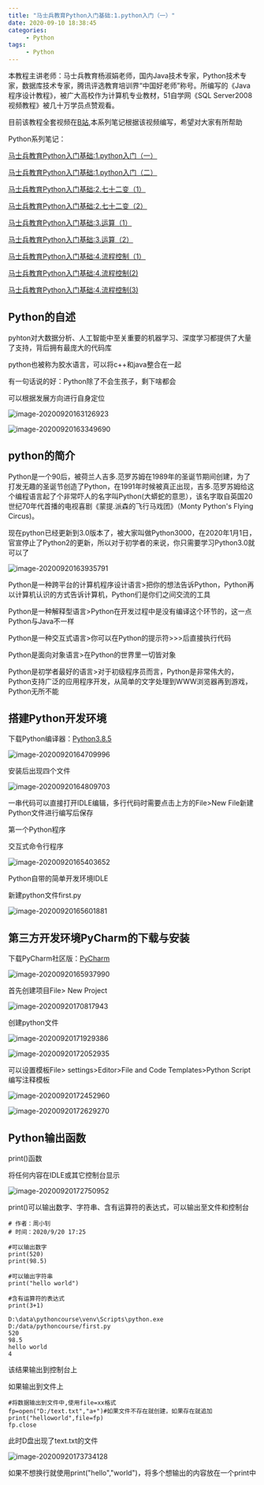 ```yaml
---
title: "马士兵教育Python入门基础:1.python入门（一）"
date: 2020-09-10 18:38:45
categories:
     - Python
tags:
     - Python
---
```





本教程主讲老师：马士兵教育杨淑娟老师，国内Java技术专家，Python技术专家，数据库技术专家，腾讯评选教育培训界“中国好老师”称号。所编写的《Java程序设计教程》，被广大高校作为计算机专业教材，51自学网《SQL Server2008视频教程》被几十万学员点赞观看。

目前该教程全套视频在[B站](https://www.bilibili.com/video/BV1wD4y1o7AS),本系列笔记根据该视频编写，希望对大家有所帮助

Python系列笔记：

[马士兵教育Python入门基础:1.python入门（一）](https://www.zhouxiaozhao.cn/2020/09/10/python1/)

[马士兵教育Python入门基础:1.python入门（二）](https://www.zhouxiaozhao.cn/2020/09/12/python2/)

[马士兵教育Python入门基础:2.七十二变（1）](https://www.zhouxiaozhao.cn/2020/09/15/python3/)

[马士兵教育Python入门基础:2.七十二变（2）](https://www.zhouxiaozhao.cn/2020/09/24/python4/)

[马士兵教育Python入门基础:3.运算（1）](https://www.zhouxiaozhao.cn/2020/09/26/python5/)

[马士兵教育Python入门基础:3.运算（2）](https://www.zhouxiaozhao.cn/2020/10/15/python6/)

[马士兵教育Python入门基础:4.流程控制（1）](https://www.zhouxiaozhao.cn/2020/10/17/python7/)

[马士兵教育Python入门基础:4.流程控制(2)](https://www.zhouxiaozhao.cn/2020/10/20/python8/)

[马士兵教育Python入门基础:4.流程控制(3)](https://www.zhouxiaozhao.cn/2020/10/22/python9/)

## Python的自述

pyhton对大数据分析、人工智能中至关重要的机器学习、深度学习都提供了大量了支持，背后拥有最庞大的代码库

python也被称为胶水语言，可以将c++和java整合在一起

有一句话说的好：Python除了不会生孩子，剩下啥都会

可以根据发展方向进行自身定位

![image-20200920163126923](/img/posts/2020.9.10/image-20200920163126923.png)

![image-20200920163349690](/img/posts/2020.9.10/image-20200920163349690.png)

## python的简介

Python是一个90后，被荷兰人吉多.范罗苏姆在1989年的圣诞节期间创建，为了打发无趣的圣诞节创造了Python，在1991年时候被真正出现，吉多.范罗苏姆给这个编程语言起了个非常吓人的名字叫Python(大蟒蛇的意思），该名字取自英国20世纪70年代首播的电视喜剧《蒙提.派森的飞行马戏团》（Monty Python's Flying Circus)。

现在python已经更新到3.0版本了，被大家叫做Python3000，在2020年1月1日，官宣停止了Python2的更新，所以对于初学者的来说，你只需要学习Python3.0就可以了

![image-20200920163935791](/img/posts/2020.9.10/image-20200920163935791.png)

Python是一种跨平台的计算机程序设计语言>把你的想法告诉Python，Python再以计算机认识的方式告诉计算机，Python们是你们之间交流的工具

Python是一种解释型语言>Python在开发过程中是没有编译这个环节的，这一点Python与Java不一样

Python是一种交互式语言>你可以在Python的提示符>>>后直接执行代码

Python是面向对象语言>在Python的世界里一切皆对象

Python是初学者最好的语言>对于初级程序员而言，Python是非常伟大的，Python支持广泛的应用程序开发，从简单的文字处理到WWW浏览器再到游戏，Python无所不能

## 搭建Python开发环境

下载Python编译器：[Python3.8.5](https://www.python.org/downloads/release/python-385/)

![image-20200920164709996](/img/posts/2020.9.10/image-20200920164709996.png)

安装后出现四个文件

![image-20200920164809703](/img/posts/2020.9.10/image-20200920164809703.png)

一串代码可以直接打开IDLE编辑，多行代码时需要点击上方的File>New File新建Python文件进行编写后保存

第一个Python程序

交互式命令行程序

![image-20200920165403652](/img/posts/2020.9.10/image-20200920165403652.png)

Python自带的简单开发环境IDLE

新建python文件first.py

![image-20200920165601881](/img/posts/2020.9.10/image-20200920165601881.png)

## 第三方开发环境PyCharm的下载与安装

下载PyCharm社区版：[PyCharm](https://www.jetbrains.com/pycharm/download/download-thanks.html?platform=windows&code=PCC)

![image-20200920165937990](/img/posts/2020.9.10/image-20200920165937990.png)

首先创建项目File> New Project

![image-20200920170817943](/img/posts/2020.9.10/image-20200920170817943.png)

创建python文件

![image-20200920171929386](/img/posts/2020.9.10/image-20200920171929386.png)

![image-20200920172052935](/img/posts/2020.9.10/image-20200920172052935.png)

可以设置模板File> settings>Editor>File and Code Templates>Python Script编写注释模板

![image-20200920172452960](/img/posts/2020.9.10/image-20200920172452960.png)

![image-20200920172629270](/img/posts/2020.9.10/image-20200920172629270.png)

## Python输出函数

print()函数

将任何内容在IDLE或其它控制台显示

![image-20200920172750952](/img/posts/2020.9.10/image-20200920172750952.png)

print()可以输出数字、字符串、含有运算符的表达式，可以输出至文件和控制台

```
# 作者：周小钊
# 时间：2020/9/20 17:25

#可以输出数字
print(520)
print(98.5)

#可以输出字符串
print("hello world")

#含有运算符的表达式
print(3+1)

D:\data\pythoncourse\venv\Scripts\python.exe D:/data/pythoncourse/first.py
520
98.5
hello world
4

```

该结果输出到控制台上

如果输出到文件上

```
#将数据输出到文件中,使用file=xx格式
fp=open("D:/text.txt","a+")#如果文件不存在就创建，如果存在就追加
print("helloworld",file=fp)
fp.close
```

此时D盘出现了text.txt的文件

![image-20200920173734128](/img/posts/2020.9.10/image-20200920173734128.png)

如果不想换行就使用print("hello","world")，将多个想输出的内容放在一个print中
